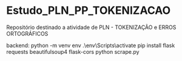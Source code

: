 # Estudo_PLN_PP_TOKENIZACAO
Repositório destinado a atividade de PLN - TOKENIZAÇÃO e ERROS ORTOGRÁFICOS

backend:
python -m venv env
.\env\Scripts\activate
pip install flask requests beautifulsoup4 flask-cors
python scrape.py